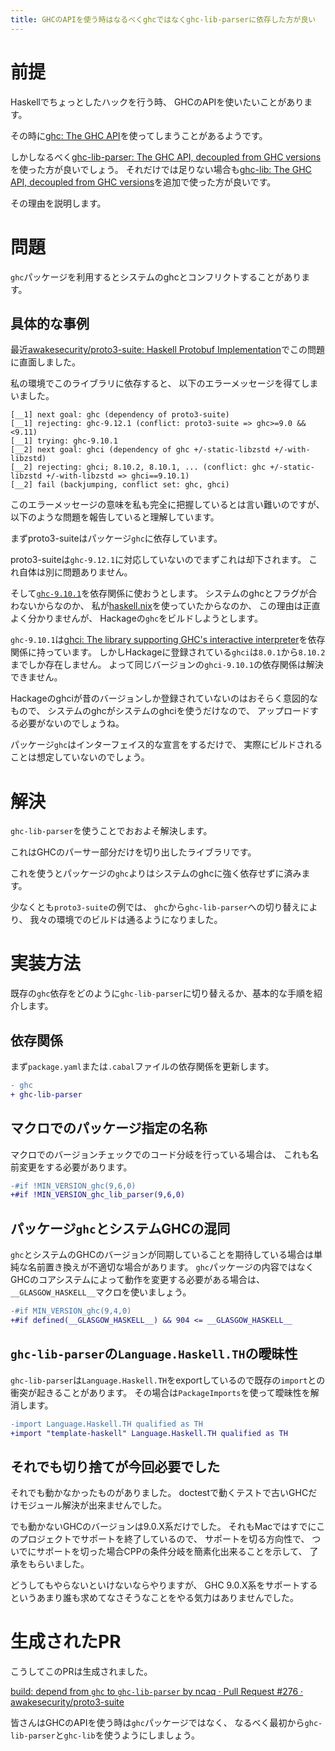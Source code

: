 ```yaml
---
title: GHCのAPIを使う時はなるべくghcではなくghc-lib-parserに依存した方が良い
---
```


# 前提

Haskellでちょっとしたハックを行う時、
GHCのAPIを使いたいことがあります。

その時に[ghc: The GHC API](https://hackage.haskell.org/package/ghc)を使ってしまうことがあるようです。

しかしなるべく[ghc-lib-parser: The GHC API, decoupled from GHC versions](https://hackage.haskell.org/package/ghc-lib-parser)を使った方が良いでしょう。
それだけでは足りない場合も[ghc-lib: The GHC API, decoupled from GHC versions](https://hackage.haskell.org/package/ghc-lib)を追加で使った方が良いです。

その理由を説明します。

# 問題

`ghc`パッケージを利用するとシステムのghcとコンフリクトすることがあります。

## 具体的な事例

最近[awakesecurity/proto3-suite: Haskell Protobuf Implementation](https://github.com/awakesecurity/proto3-suite)でこの問題に直面しました。

私の環境でこのライブラリに依存すると、
以下のエラーメッセージを得てしまいました。

```
[__1] next goal: ghc (dependency of proto3-suite)
[__1] rejecting: ghc-9.12.1 (conflict: proto3-suite => ghc>=9.0 && <9.11)
[__1] trying: ghc-9.10.1
[__2] next goal: ghci (dependency of ghc +/-static-libzstd +/-with-libzstd)
[__2] rejecting: ghci; 8.10.2, 8.10.1, ... (conflict: ghc +/-static-libzstd +/-with-libzstd => ghci==9.10.1)
[__2] fail (backjumping, conflict set: ghc, ghci)
```

このエラーメッセージの意味を私も完全に把握しているとは言い難いのですが、
以下のような問題を報告していると理解しています。

まずproto3-suiteはパッケージ`ghc`に依存しています。

proto3-suiteは`ghc-9.12.1`に対応していないのでまずこれは却下されます。
これ自体は別に問題ありません。

そして[`ghc-9.10.1`](https://hackage.haskell.org/package/ghc-9.10.1)を依存関係に使おうとします。
システムのghcとフラグが合わないからなのか、
私が[haskell.nix](https://github.com/input-output-hk/haskell.nix)を使っていたからなのか、
この理由は正直よく分かりませんが、
Hackageの`ghc`をビルドしようとします。

`ghc-9.10.1`は[ghci: The library supporting GHC's interactive interpreter](https://hackage.haskell.org/package/ghci)を依存関係に持っています。
しかしHackageに登録されている`ghci`は`8.0.1`から`8.10.2`までしか存在しません。
よって同じバージョンの`ghci-9.10.1`の依存関係は解決できません。

Hackageのghciが昔のバージョンしか登録されていないのはおそらく意図的なもので、
システムのghcがシステムのghciを使うだけなので、
アップロードする必要がないのでしょうね。

パッケージ`ghc`はインターフェイス的な宣言をするだけで、
実際にビルドされることは想定していないのでしょう。

# 解決

`ghc-lib-parser`を使うことでおおよそ解決します。

これはGHCのパーサー部分だけを切り出したライブラリです。

これを使うとパッケージの`ghc`よりはシステムのghcに強く依存せずに済みます。

少なくとも`proto3-suite`の例では、
`ghc`から`ghc-lib-parser`への切り替えにより、
我々の環境でのビルドは通るようになりました。

# 実装方法

既存の`ghc`依存をどのように`ghc-lib-parser`に切り替えるか、基本的な手順を紹介します。

## 依存関係

まず`package.yaml`または`.cabal`ファイルの依存関係を更新します。

```diff
- ghc
+ ghc-lib-parser
```

## マクロでのパッケージ指定の名称

マクロでのバージョンチェックでのコード分岐を行っている場合は、
これも名前変更をする必要があります。

``` diff
-#if !MIN_VERSION_ghc(9,6,0)
+#if !MIN_VERSION_ghc_lib_parser(9,6,0)
```

## パッケージ`ghc`とシステムGHCの混同

`ghc`とシステムのGHCのバージョンが同期していることを期待している場合は単純な名前置き換えが不適切な場合があります。
`ghc`パッケージの内容ではなくGHCのコアシステムによって動作を変更する必要がある場合は、
`__GLASGOW_HASKELL__`マクロを使いましょう。

``` diff
-#if MIN_VERSION_ghc(9,4,0)
+#if defined(__GLASGOW_HASKELL__) && 904 <= __GLASGOW_HASKELL__
```

## `ghc-lib-parser`の`Language.Haskell.TH`の曖昧性

`ghc-lib-parser`は`Language.Haskell.TH`をexportしているので既存の`import`との衝突が起きることがあります。
その場合は`PackageImports`を使って曖昧性を解消します。

``` diff
-import Language.Haskell.TH qualified as TH
+import "template-haskell" Language.Haskell.TH qualified as TH
```

## それでも切り捨てが今回必要でした

それでも動かなかったものがありました。
doctestで動くテストで古いGHCだけモジュール解決が出来ませんでした。

でも動かないGHCのバージョンは9.0.X系だけでした。
それもMacではすでにこのプロジェクトでサポートを終了しているので、
サポートを切る方向性で、
ついでにサポートを切った場合CPPの条件分岐を簡素化出来ることを示して、
了承をもらいました。

どうしてもやらないといけないならやりますが、
GHC 9.0.X系をサポートするというあまり誰も求めてなさそうなことをやる気力はありませんでした。

# 生成されたPR

こうしてこのPRは生成されました。

[build: depend from `ghc` to `ghc-lib-parser` by ncaq · Pull Request #276 · awakesecurity/proto3-suite](https://github.com/awakesecurity/proto3-suite/pull/276)

皆さんはGHCのAPIを使う時は`ghc`パッケージではなく、
なるべく最初から`ghc-lib-parser`と`ghc-lib`を使うようにしましょう。
